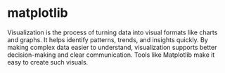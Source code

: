 # matplotlib
Visualization is the process of turning data into visual formats like charts and graphs. It helps identify patterns, trends, and insights quickly. By making complex data easier to understand, visualization supports better decision-making and clear communication. Tools like Matplotlib make it easy to create such visuals.
